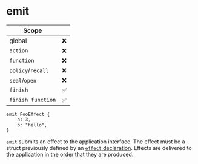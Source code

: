 # emit

<div class="right">

| Scope  | |
|--------|----|
| global | ❌ |
| `action` | ❌ |
| `function` | ❌ |
| `policy`/`recall` | ❌ |
| `seal`/`open` | ❌ |
| `finish` | ✅ |
| `finish function` | ✅ |

</div>

```
emit FooEffect {
    a: 3,
    b: "hello",
}
```

`emit` submits an effect to the application interface. The effect must
be a struct previously defined by an [`effect`
declaration](../top-level/effects.md). Effects are delivered to the
application in the order that they are produced.